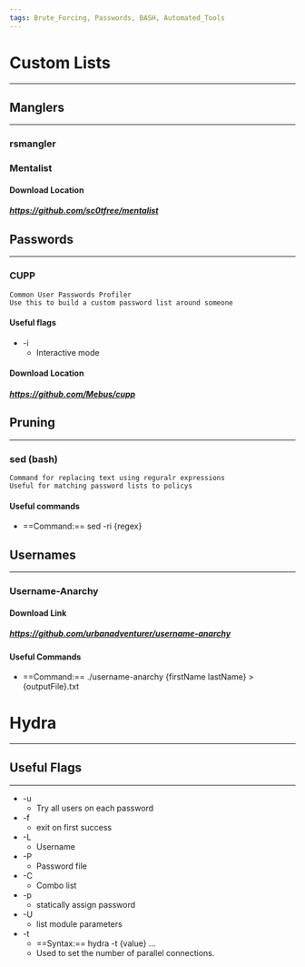 ```yaml
---
tags: Brute_Forcing, Passwords, BASH, Automated_Tools
---
```

# Custom Lists
***
## Manglers
***
### rsmangler
### Mentalist
#### Download Location
##### https://github.com/sc0tfree/mentalist
## Passwords
***
### CUPP
	Common User Passwords Profiler
	Use this to build a custom password list around someone 
#### Useful flags
- -i
	- Interactive mode
#### Download Location
##### https://github.com/Mebus/cupp
## Pruning
***
### sed (bash)
	Command for replacing text using reguralr expressions
	Useful for matching password lists to policys
#### Useful commands
- ==Command:==  sed -ri {regex}

## Usernames
***
### Username-Anarchy
#### Download Link
##### https://github.com/urbanadventurer/username-anarchy
#### Useful Commands
- ==Command:==  ./username-anarchy {firstName lastName} > {outputFile}.txt
# Hydra
***
## Useful Flags
***
- -u
	- Try all users on each password
- -f
	- exit on first success
- -L
	- Username
- -P
	- Password file
- -C
	- Combo list
- -p
	- statically assign password
- -U
	- list module parameters
- -t
	- ==Syntax:==  hydra -t {value} ...
	- Used to set the number of parallel connections.

